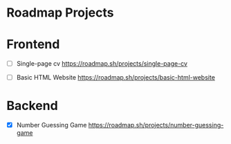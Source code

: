# Roadmap Projects

# Frontend
- [ ] Single-page cv
https://roadmap.sh/projects/single-page-cv

- [ ] Basic HTML Website
https://roadmap.sh/projects/basic-html-website

# Backend 
- [X] Number Guessing Game
https://roadmap.sh/projects/number-guessing-game 
